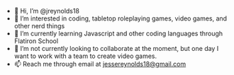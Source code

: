- 👋 Hi, I’m @jreynolds18
- 👀 I’m interested in coding, tabletop roleplaying games, video games, and other nerd things
- 🌱 I’m currently learning Javascript and other coding languages through Flatiron School
- 💞️ I’m not currently looking to collaborate at the moment, but one day I want to work with a team to create video games.
- 📫 Reach me through email at jessereynolds18@gmail.com

<!---
jreynolds18/jreynolds18 is a ✨ special ✨ repository because its `README.md` (this file) appears on your GitHub profile.
You can click the Preview link to take a look at your changes.
--->
